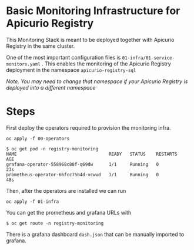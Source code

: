 # Basic Monitoring Infrastructure for Apicurio Registry

This Monitoring Stack is meant to be deployed together with Apicurio Registry in the same cluster.

One of the most important configuration files is `01-infra/01-service-monitors.yaml` . This enables the monitoring of the Apicurio Registry deployment in the namespace `apicurio-registry-sql`

*Note. You may need to change that namespace if your Apicurio Registry is deployed into a different namespace*

# Steps

First deploy the operators required to provision the monitoring infra.
```
oc apply -f 00-operators
```

```
$ oc get pod -n registry-monitoring
NAME                                   READY   STATUS    RESTARTS   AGE
grafana-operator-558968c88f-q69dw      1/1     Running   0          23s
prometheus-operator-66fcc75b4d-vcwvd   1/1     Running   0          48s
```


Then, after the operators are installed we can run
```
oc apply -f 01-infra
```

You can get the prometheus and grafana URLs with
```
$ oc get route -n registry-monitoring
```

There is a grafana dashboard `dash.json` that can be manually imported to grafana.